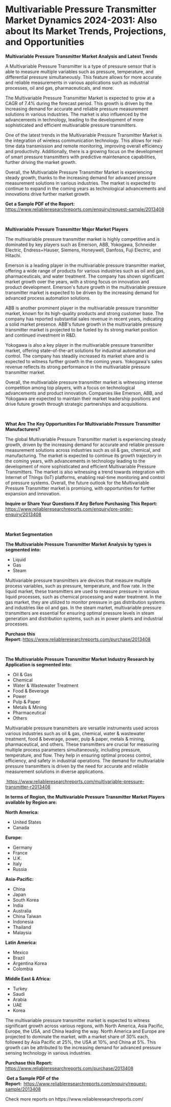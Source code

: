 <p><h1>Multivariable Pressure Transmitter Market Dynamics 2024-2031: Also about Its Market Trends, Projections, and Opportunities</h1></p><p><strong>Multivariable Pressure Transmitter Market Analysis and Latest Trends</strong></p>
<p><p>A Multivariable Pressure Transmitter is a type of pressure sensor that is able to measure multiple variables such as pressure, temperature, and differential pressure simultaneously. This feature allows for more accurate and reliable measurements in various applications such as industrial processes, oil and gas, pharmaceuticals, and more.</p><p>The Multivariable Pressure Transmitter Market is expected to grow at a CAGR of 7.4% during the forecast period. This growth is driven by the increasing demand for accurate and reliable pressure measurement solutions in various industries. The market is also influenced by the advancements in technology, leading to the development of more sophisticated and efficient multivariable pressure transmitters.</p><p>One of the latest trends in the Multivariable Pressure Transmitter Market is the integration of wireless communication technology. This allows for real-time data transmission and remote monitoring, improving overall efficiency and productivity. Additionally, there is a growing focus on the development of smart pressure transmitters with predictive maintenance capabilities, further driving the market growth.</p><p>Overall, the Multivariable Pressure Transmitter Market is experiencing steady growth, thanks to the increasing demand for advanced pressure measurement solutions in various industries. The market is expected to continue to expand in the coming years as technological advancements and innovations drive further market growth.</p></p>
<p><strong>Get a Sample PDF of the Report:&nbsp;</strong> <a href="https://www.reliableresearchreports.com/enquiry/request-sample/2013408">https://www.reliableresearchreports.com/enquiry/request-sample/2013408</a></p>
<p>&nbsp;</p>
<p><strong>Multivariable Pressure Transmitter Major Market Players</strong></p>
<p><p>The multivariable pressure transmitter market is highly competitive and is dominated by key players such as Emerson, ABB, Yokogawa, Schneider Electric, Endress+Hauser, Siemens, Honeywell, Danfoss, Fuji Electric, and Hitachi.</p><p>Emerson is a leading player in the multivariable pressure transmitter market, offering a wide range of products for various industries such as oil and gas, pharmaceuticals, and water treatment. The company has shown significant market growth over the years, with a strong focus on innovation and product development. Emerson's future growth in the multivariable pressure transmitter market is expected to be driven by the increasing demand for advanced process automation solutions.</p><p>ABB is another prominent player in the multivariable pressure transmitter market, known for its high-quality products and strong customer base. The company has reported substantial sales revenue in recent years, indicating a solid market presence. ABB's future growth in the multivariable pressure transmitter market is projected to be fueled by its strong market position and continued investment in R&D.</p><p>Yokogawa is also a key player in the multivariable pressure transmitter market, offering state-of-the-art solutions for industrial automation and control. The company has steadily increased its market share and is expected to witness further growth in the coming years. Yokogawa's sales revenue reflects its strong performance in the multivariable pressure transmitter market.</p><p>Overall, the multivariable pressure transmitter market is witnessing intense competition among top players, with a focus on technological advancements and product innovation. Companies like Emerson, ABB, and Yokogawa are expected to maintain their market leadership positions and drive future growth through strategic partnerships and acquisitions.</p></p>
<p>&nbsp;</p>
<p><strong>What Are The Key Opportunities For Multivariable Pressure Transmitter Manufacturers?</strong></p>
<p><p>The global Multivariable Pressure Transmitter market is experiencing steady growth, driven by the increasing demand for accurate and reliable pressure measurement solutions across industries such as oil & gas, chemical, and manufacturing. The market is expected to continue its growth trajectory in the coming years, with advancements in technology leading to the development of more sophisticated and efficient Multivariable Pressure Transmitters. The market is also witnessing a trend towards integration with Internet of Things (IoT) platforms, enabling real-time monitoring and control of pressure systems. Overall, the future outlook for the Multivariable Pressure Transmitter market is promising, with opportunities for further expansion and innovation.</p></p>
<p><strong>Inquire or Share Your Questions If Any Before Purchasing This Report:</strong> <a href="https://www.reliableresearchreports.com/enquiry/pre-order-enquiry/2013408">https://www.reliableresearchreports.com/enquiry/pre-order-enquiry/2013408</a></p>
<p>&nbsp;</p>
<p><strong>Market Segmentation</strong></p>
<p><strong>The Multivariable Pressure Transmitter Market Analysis by types is segmented into:</strong></p>
<p><ul><li>Liquid</li><li>Gas</li><li>Steam</li></ul></p>
<p><p>Multivariable pressure transmitters are devices that measure multiple process variables, such as pressure, temperature, and flow rate. In the liquid market, these transmitters are used to measure pressure in various liquid processes, such as chemical processing and water treatment. In the gas market, they are utilized to monitor pressure in gas distribution systems and industries like oil and gas. In the steam market, multivariable pressure transmitters are essential for ensuring optimal pressure levels in steam generation and distribution systems, such as in power plants and industrial processes.</p></p>
<p><strong>Purchase this Report:&nbsp;</strong><a href="https://www.reliableresearchreports.com/purchase/2013408">https://www.reliableresearchreports.com/purchase/2013408</a></p>
<p>&nbsp;</p>
<p><strong>The Multivariable Pressure Transmitter Market Industry Research by Application is segmented into:</strong></p>
<p><ul><li>Oil & Gas</li><li>Chemical</li><li>Water & Wastewater Treatment</li><li>Food & Beverage</li><li>Power</li><li>Pulp & Paper</li><li>Metals & Mining</li><li>Pharmaceutical</li><li>Others</li></ul></p>
<p><p>Multivariable pressure transmitters are versatile instruments used across various industries such as oil & gas, chemical, water & wastewater treatment, food & beverage, power, pulp & paper, metals & mining, pharmaceutical, and others. These transmitters are crucial for measuring multiple process parameters simultaneously, including pressure, temperature, and flow. They help in ensuring optimal process control, efficiency, and safety in industrial operations. The demand for multivariable pressure transmitters is driven by the need for accurate and reliable measurement solutions in diverse applications.</p></p>
<p><a href="https://www.reliableresearchreports.com/multivariable-pressure-transmitter-r2013408">&nbsp;https://www.reliableresearchreports.com/multivariable-pressure-transmitter-r2013408</a></p>
<p><strong>In terms of Region, the Multivariable Pressure Transmitter Market Players available by Region are:</strong></p>
<p>
    <p> <strong> North America: </strong>
        <ul>
            <li>United States</li>
            <li>Canada</li>
        </ul>
        </p> 
    <p> <strong> Europe: </strong>
        <ul>
            <li>Germany</li>
            <li>France</li>
            <li>U.K.</li>
            <li>Italy</li>
            <li>Russia</li>
        </ul>
        </p> 
    <p> <strong> Asia-Pacific: </strong>
        <ul>
            <li>China</li>
            <li>Japan</li>
            <li>South Korea</li>
            <li>India</li>
            <li>Australia</li>
            <li>China Taiwan</li>
            <li>Indonesia</li>
            <li>Thailand</li>
            <li>Malaysia</li>
        </ul>
        </p> 
    <p> <strong> Latin America: </strong>
        <ul>
            <li>Mexico</li>
            <li>Brazil</li>
            <li>Argentina Korea</li>
            <li>Colombia</li>
        </ul>
        </p> 
    <p> <strong> Middle East & Africa: </strong>
        <ul>
            <li>Turkey</li>
            <li>Saudi</li>
            <li>Arabia</li>
            <li>UAE</li>
            <li>Korea</li>
        </ul>
    </p>
    </p>
<p><p>The multivariable pressure transmitter market is expected to witness significant growth across various regions, with North America, Asia Pacific, Europe, the USA, and China leading the way. North America and Europe are projected to dominate the market, with a market share of 30% each, followed by Asia Pacific at 25%, the USA at 10%, and China at 5%. This growth can be attributed to the increasing demand for advanced pressure sensing technology in various industries.</p></p>
<p><strong>Purchase this Report: </strong><a href="https://www.reliableresearchreports.com/purchase/2013408">https://www.reliableresearchreports.com/purchase/2013408</a></p>
<p>&nbsp;<strong>Get a Sample PDF of the Report:&nbsp;&nbsp;</strong><a href="https://www.reliableresearchreports.com/enquiry/request-sample/2013408">https://www.reliableresearchreports.com/enquiry/request-sample/2013408</a></p>
<p><strong></strong></p>
<p>Check more reports on https://www.reliableresearchreports.com/</p>